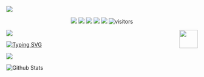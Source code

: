![](assets/Bottom_up.svg)

<!--   my-icons -->
<p align="center">
    <a href="https://github.com/JehanRio/JehanRio"><img src="https://img.shields.io/badge/status-updating-brightgreen.svg"></a>
    <a href="https://github.com/python/cpython"><img src="https://img.shields.io/badge/Python-3.10-FF1493.svg"></a>
    <a href="https://github.com/JehanRio/JehanRio/graphs/contributors"><img src="https://img.shields.io/github/contributors/JehanRio/JehanRio?color=blue"></a>
    <a href="https://github.com/JehanRio/JehanRio/stargazers"><img src="https://img.shields.io/github/stars/JehanRio/JehanRio.svg?logo=github"></a>
    <a href="https://github.com/JehanRio/JehanRio/network/members"><img src="https://img.shields.io/github/forks/JehanRio/JehanRio.svg?color=blue&logo=github"></a>
    <img src="https://visitor-badge.laobi.icu/badge?page_id=JehanRio.JehanRio" alt="visitors"/>   
</p>

<!--   my-header-img -->
![](./src/header_.png)
<a href="https://www.python.org/"><img src="https://upload.wikimedia.org/wikipedia/commons/c/c3/Python-logo-notext.svg" align="right" height="48" width="48" ></a>


<!--   my-ticker -->    
[![Typing SVG](https://readme-typing-svg.herokuapp.com?color=%2336BCF7&center=true&vCenter=true&width=600&lines=Hi+there+👋👋👋,+I+am+JehanRio;+Welcome+to+My+Profile!;Started+from+the+bottom;Always+learning+new+things+and+Always+loving+computer+)](https://git.io/typing-svg)
</p>

![](assets/Bottom_down.svg)

![Github Stats](https://github-readme-stats.vercel.app/api?username=JehanRio&show_icons=true&theme=dark&count_private=true)
